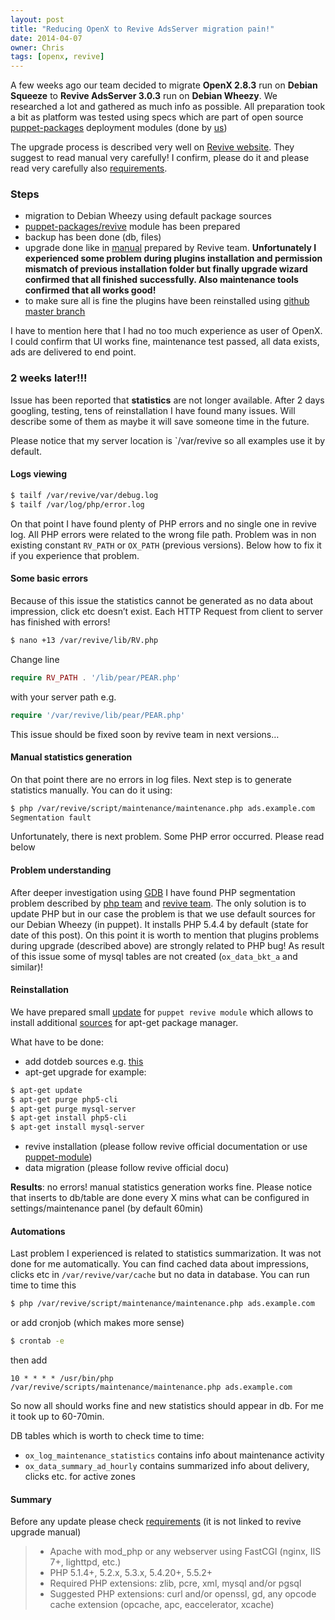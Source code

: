 ```yaml
---
layout: post
title: "Reducing OpenX to Revive AdsServer migration pain!"
date: 2014-04-07
owner: Chris
tags: [openx, revive]
---
```


A few weeks ago our team decided to migrate **OpenX 2.8.3** run on **Debian Squeeze** to **Revive AdsServer 3.0.3** run on **Debian Wheezy**.
We researched a lot and gathered as much info as possible. All preparation took a bit as platform was tested using specs
which are part of open source [puppet-packages](https://github.com/cargomedia/puppet-packages) deployment modules (done by [us](https://github.com/cargomedia/))

The upgrade process is described very well on [Revive website](http://www.revive-adserver.com/support/upgrading/). They suggest to read manual very carefully!
I confirm, please do it and please read very carefully also [requirements](http://www.revive-adserver.com/support/requirements/).

<!--more-->

### Steps

- migration to Debian Wheezy using default package sources
- [puppet-packages/revive](https://github.com/cargomedia/puppet-packages/tree/master/modules/revive) module has been prepared
- backup has been done (db, files)
- upgrade done like in [manual](http://www.revive-adserver.com/support/upgrading/) prepared by Revive team. **Unfortunately I experienced some problem during plugins installation and permission mismatch of previous installation folder but finally
upgrade wizard confirmed that all finished successfully. Also maintenance tools confirmed that all works good!**
- to make sure all is fine the plugins have been reinstalled using [github master branch](https://github.com/revive-adserver/revive-adserver/tree/master/plugins_repo/release)


I have to mention here that I had no too much experience as user of OpenX. I could confirm that UI works fine,
maintenance test passed, all data exists, ads are delivered to end point.

### 2 weeks later!!!
Issue has been reported that **statistics** are not longer available. After 2 days googling, testing, tens of reinstallation
I have found many issues. Will describe some of them as maybe it will save someone time in the future.

Please notice that my server location is `/var/revive so all examples use it by default.

#### Logs viewing
```bash
$ tailf /var/revive/var/debug.log
$ tailf /var/log/php/error.log
```

On that point I have found plenty of PHP errors and no single one in revive log. All PHP errors were related to the wrong file path.
Problem was in non existing constant `RV_PATH` or `OX_PATH` (previous versions). Below how to fix it if you experience that problem.

#### Some basic errors
Because of this issue the statistics cannot be generated as no data about impression, click etc doesn’t exist.
Each HTTP Request from client to server has finished with errors!

```bash
$ nano +13 /var/revive/lib/RV.php
```
Change line

```php
require RV_PATH . '/lib/pear/PEAR.php'
```
with your server path e.g.

```php
require '/var/revive/lib/pear/PEAR.php'
```
This issue should be fixed soon by revive team in next versions…

#### Manual statistics generation
On that point there are no errors in log files. Next step is to generate statistics manually. You can do it using:

```bash
$ php /var/revive/script/maintenance/maintenance.php ads.example.com
Segmentation fault
```
Unfortunately, there is next problem. Some PHP error occurred. Please read below

#### Problem understanding
After deeper investigation using [GDB](http://www.sourceware.org/gdb/) I have found PHP segmentation problem described by
[php team](https://bugs.php.net/bug.php?id=65367) and [revive team](http://www.revive-adserver.com/blog/whats-new-in-revive-adserver-v3-0-0/).
The only solution is to update PHP but in our case the problem is that we use default sources for our Debian Wheezy (in puppet).
It installs PHP 5.4.4 by default (state for date of this post). On this point it is worth to mention that plugins problems
during upgrade (described above) are strongly related to PHP bug! As result of this issue some of mysql tables are not created (`ox_data_bkt_a` and similar)!

#### Reinstallation
We have prepared small [update](https://github.com/cargomedia/puppet-packages/pull/560) for `puppet revive module` which allows to install additional
[sources](https://github.com/cargomedia/puppet-packages/blob/master/modules/apt/manifests/source/dotdeb.pp) for apt-get package manager.

What have to be done:

- add dotdeb sources e.g. [this](https://github.com/cargomedia/puppet-packages/blob/master/modules/apt/manifests/source/dotdeb.pp)
- apt-get upgrade for example:

```bash
$ apt-get update
$ apt-get purge php5-cli
$ apt-get purge mysql-server
$ apt-get install php5-cli
$ apt-get install mysql-server
```
- revive installation (please follow revive official documentation or use [puppet-module](https://github.com/cargomedia/puppet-packages/tree/master/modules/revive))
- data migration (please follow revive official docu)

**Results**: no errors! manual statistics generation works fine. Please notice that inserts to db/table are done
every X mins what can be configured in settings/maintenance panel (by default 60min)

#### Automations
Last problem I experienced is related to statistics summarization. It was not done for me automatically.
You can find cached data about impressions, clicks etc in `/var/revive/var/cache` but no data in database.
You can run time to time this

```bash
$ php /var/revive/script/maintenance/maintenance.php ads.example.com
```
or add cronjob (which makes more sense)

```bash
$ crontab -e
```
then add

```
10 * * * * /usr/bin/php /var/revive/scripts/maintenance/maintenance.php ads.example.com
```

So now all should works fine and new statistics should appear in db. For me it took up to 60-70min.

DB tables which is worth to check time to time:

- `ox_log_maintenance_statistics` contains info about maintenance activity
- `ox_data_summary_ad_hourly` contains summarized info about delivery, clicks etc. for active zones

#### Summary
Before any update please check [requirements](http://www.revive-adserver.com/support/requirements/) (it is not linked to revive upgrade manual)

>- Apache with mod_php or any webserver using FastCGI (nginx, IIS 7+, lighttpd, etc.)
>- PHP 5.1.4+, 5.2.x, 5.3.x, 5.4.20+, 5.5.2+
>- Required PHP extensions: zlib, pcre, xml, mysql and/or pgsql
>- Suggested PHP extensions: curl and/or openssl, gd, any opcode cache extension (opcache, apc, eaccelerator, xcache)

